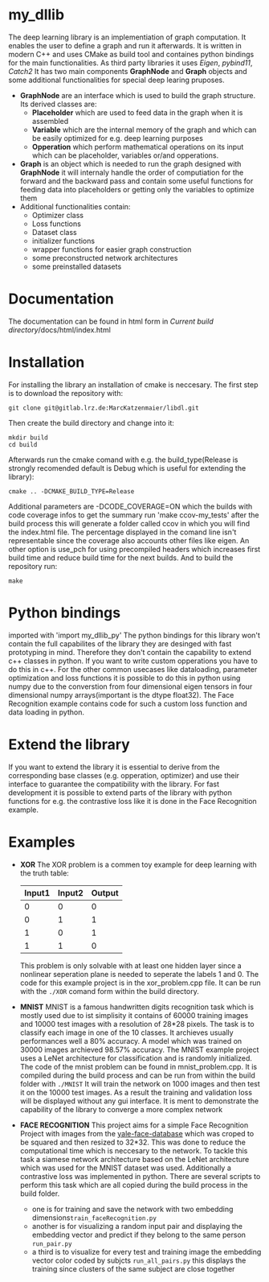 # my_dllib

The deep learning library is an implementiation of graph computation. It enables the user to define a graph and run it afterwards. It is written in modern C++ and uses CMake as build tool and containes python bindings for the main functionalities. As third party libraries it uses *Eigen*, *pybind11*, *Catch2*
It has two main components **GraphNode** and **Graph** objects and some additional functionalities for special deep learing pruposes.
- **GraphNode** are an interface which is used to build the graph structure. Its derived classes are:
    - **Placeholder** which are used to feed data in the graph when it is assembled
    - **Variable** which are the internal memory of the graph and which can be easily optimized for e.g. deep learning purposes
    - **Opperation** which perform mathematical operations on its input which can be placeholder, variables or/and opperations.
- **Graph** is an object which is needed to run the graph designed with **GraphNode** it will internaly handle the order of computiation for the forward and the backward pass and contain some useful functions for feeding data into placeholders or getting only the variables to optimize them
- Additional functionalities contain:
    - Optimizer class
    - Loss functions
    - Dataset class
    - initializer functions
    - wrapper functions for easier graph construction
    - some preconstructed network architectures
    - some preinstalled datasets
# Documentation
The documentation can be found in html form in *Current build directory*/docs/html/index.html
# Installation
For installing the library an installation of cmake is neccesary.
The first step is to download the repository with:
```
git clone git@gitlab.lrz.de:MarcKatzenmaier/libdl.git
```
Then create the build directory and change into it:
```
mkdir build
cd build
```
Afterwards run the cmake comand with e.g. the build_type(Release is strongly recomended default is Debug which is useful for extending the library):
```
cmake .. -DCMAKE_BUILD_TYPE=Release
```
Additional parameters are -DCODE_COVERAGE=ON which the builds with code coverage infos to get the summary run 'make ccov-my_tests' after the build process this will generate a folder called ccov in which you will find the index.html file. The percentage displayed in the comand line isn't representable since the coverage also accounts other files like eigen. An other option is use_pch for using precompiled headers which increases first build time and reduce build time for the next builds.
And to build the repository run:
```
make
```
# Python bindings
imported with 'import my_dllib_py'
The python bindings for this library won't contain the full capabilites of the library they are desinged with fast prototyping in mind. Therefore they don't contain the capability to extend c++ classes in python. If you want to write custom opperations you have to do this in c++. For the other common usecases like dataloading, parameter optimization and loss functions it is possible to do this in python using numpy due to the converstion from four dimensional eigen tensors in four dimensional numpy arrays(important is the dtype float32). The Face Recognition example contains code for such a custom loss function and data loading in python.
# Extend the library
If you want to extend the library it is essential to derive from the corresponding base classes (e.g. opperation, optimizer) and use their interface to guarantee the compatibility with the library. For fast development it is possible to extend parts of the library with python functions for e.g. the contrastive loss like it is done in the Face Recognition example.
# Examples
- **XOR**
The XOR problem is a commen toy example for deep learning with the truth table:

    |Input1 | Input2 | Output|
    |------|------|------|
    |0|0|0|
    |0|1|1|
    |1|0|1|
    |1|1|0|

    This problem is only solvable with at least one hidden layer since a nonlinear seperation plane is needed to seperate the labels 1 and 0.
    The code for this example project is in the xor_problem.cpp file. It can be run with the `./XOR` comand form within the build directory.
- **MNIST**
    MNIST is a famous handwritten digits recognition task which is mostly used due to ist simplisity it contains of 60000 training images and 10000 test images with a resolution of 28*28 pixels. The task is to classify each image in one of the 10 classes. It archieves usually performances well a 80% accuracy. A model which was trained on 30000 images archieved 98.57% accuracy.
    The MNIST example project uses a LeNet architecture for classification and is randomly initialized.
    The code of the mnist problem can be found in mnist_problem.cpp. It is compiled during the build process and can be run from within the build folder with `./MNIST`
    It will train the network on 1000 images and then test it on the 10000 test images. As a result the training and validation loss will be displayed without any gui interface. It is ment to demonstrate the capability of the library to converge a more complex network
- **FACE RECOGNITION**
    This project aims for a simple Face Recognition Project with images from the [yale-face-database](http://vision.ucsd.edu/content/yale-face-database) which was croped to be squared and then resized to 32*32. This was done to reduce the computational time which is neccesary to the network. To tackle this task a siamese network architecture based on the LeNet architecture which was used for the MNIST dataset was used. Additionally a contrastive loss was implemented in python. There are several scripts to perform this task which are all copied during the build process in the build folder.
    - one is for training and save the network with two embedding dimensions`train_faceRecognition.py`
    - another is for visualizing a random input pair and displaying the embedding vector and predict if they belong to the same person `run_pair.py`
    - a third is to visualize for every test and training image the embedding vector color coded by subjcts `run_all_pairs.py` this displays the training since clusters of the same subject are close together
